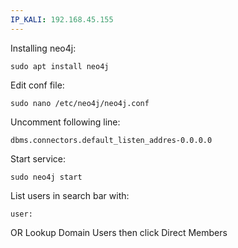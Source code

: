 ```yaml
---
IP_KALI: 192.168.45.155
---
```

Installing neo4j:
```
sudo apt install neo4j
```
Edit conf file:
```
sudo nano /etc/neo4j/neo4j.conf
```
Uncomment following line:
```
dbms.connectors.default_listen_addres-0.0.0.0
```
Start service:
```
sudo neo4j start
```

List users in search bar with:
```
user:
```
OR
Lookup Domain Users then click Direct Members
